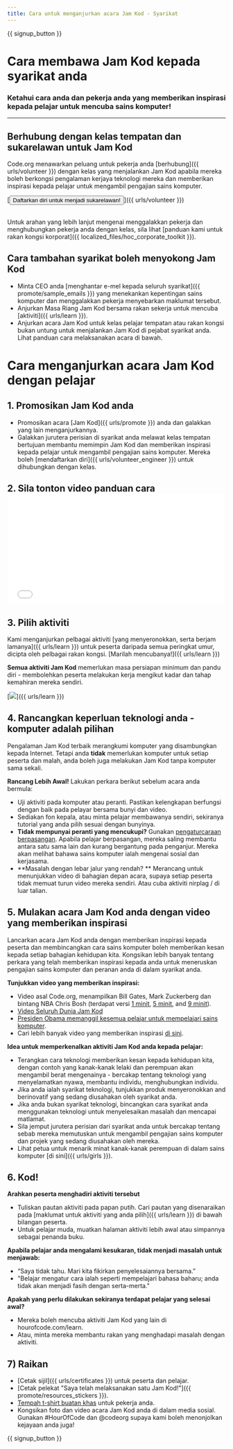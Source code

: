 ```yaml
---
title: Cara untuk menganjurkan acara Jam Kod - Syarikat
---
```


{{ signup_button }}

# Cara membawa Jam Kod kepada syarikat anda
### Ketahui cara anda dan pekerja anda yang memberikan inspirasi kepada pelajar untuk mencuba sains komputer!

***

## Berhubung dengan kelas tempatan dan sukarelawan untuk Jam Kod
Code.org menawarkan peluang untuk pekerja anda [berhubung]({{ urls/volunteer }}) dengan kelas yang menjalankan Jam Kod apabila mereka boleh berkongsi pengalaman kerjaya teknologi mereka dan memberikan inspirasi kepada pelajar untuk mengambil pengajian sains komputer.

[<button>Daftarkan diri untuk menjadi sukarelawan!</button>]({{ urls/volunteer }})
<br>
<br>

Untuk arahan yang lebih lanjut mengenai menggalakkan pekerja dan menghubungkan pekerja anda dengan kelas, sila lihat [panduan kami untuk rakan kongsi korporat]({{ localized_files/hoc_corporate_toolkit }}).

## Cara tambahan syarikat boleh menyokong Jam Kod

- Minta CEO anda [menghantar e-mel kepada seluruh syarikat]({{ promote/sample_emails }}) yang menekankan kepentingan sains komputer dan menggalakkan pekerja menyebarkan maklumat tersebut.
- Anjurkan Masa Riang Jam Kod bersama rakan sekerja untuk mencuba [aktiviti]({{ urls/learn }}).
- Anjurkan acara Jam Kod untuk kelas pelajar tempatan atau rakan kongsi bukan untung untuk menjalankan Jam Kod di pejabat syarikat anda. Lihat panduan cara melaksanakan acara di bawah.


# Cara menganjurkan acara Jam Kod dengan pelajar

## 1. Promosikan Jam Kod anda
- Promosikan acara [Jam Kod]({{ urls/promote }}) anda dan galakkan yang lain menganjurkannya.
- Galakkan jurutera perisian di syarikat anda melawat kelas tempatan bertujuan membantu memimpin Jam Kod dan memberikan inspirasi kepada pelajar untuk mengambil pengajian sains komputer. Mereka boleh [mendaftarkan diri]({{ urls/volunteer_engineer }}) untuk dihubungkan dengan kelas.

## 2. Sila tonton video panduan cara <iframe width="500" height="255" src="//www.youtube.com/embed/SrnvvWDm73k" frameborder="0" allowfullscreen></iframe>

## 3. Pilih aktiviti
Kami menganjurkan pelbagai aktiviti [yang menyeronokkan, serta berjam lamanya]({{ urls/learn }}) untuk peserta daripada semua peringkat umur, dicipta oleh pelbagai rakan kongsi. [Marilah mencubanya!]({{ urls/learn }})

**Semua aktiviti Jam Kod** memerlukan masa persiapan minimum dan pandu diri - membolehkan peserta melakukan kerja mengikut kadar dan tahap kemahiran mereka sendiri.

[<img src="/images/fit-700/tutorials.png" />]({{ urls/learn }})

## 4. Rancangkan keperluan teknologi anda - komputer adalah pilihan

Pengalaman Jam Kod terbaik merangkumi komputer yang disambungkan kepada Internet. Tetapi anda **tidak** memerlukan komputer untuk setiap peserta dan malah, anda boleh juga melakukan Jam Kod tanpa komputer sama sekali.

**Rancang Lebih Awal!** Lakukan perkara berikut sebelum acara anda bermula:

- Uji aktiviti pada komputer atau peranti. Pastikan kelengkapan berfungsi dengan baik pada pelayar bersama bunyi dan video.
- Sediakan fon kepala, atau minta pelajar membawanya sendiri, sekiranya tutorial yang anda pilih sesuai dengan bunyinya.
- **Tidak mempunyai peranti yang mencukupi?** Gunakan [pengaturcaraan berpasangan](https://www.youtube.com/watch?v=vgkahOzFH2Q). Apabila pelajar berpasangan, mereka saling membantu antara satu sama lain dan kurang bergantung pada penganjur. Mereka akan melihat bahawa sains komputer ialah mengenai sosial dan kerjasama.
- **Masalah dengan lebar jalur yang rendah? ** Merancang untuk menunjukkan video di bahagian depan acara, supaya setiap peserta tidak memuat turun video mereka sendiri. Atau cuba aktiviti nirplag / di luar talian.

## 5.  Mulakan acara Jam Kod anda dengan video yang memberikan inspirasi
Lancarkan acara Jam Kod anda dengan memberikan inspirasi kepada peserta dan membincangkan cara sains komputer boleh memberikan kesan kepada setiap bahagian kehidupan kita. Kongsikan lebih banyak tentang perkara yang telah memberikan inspirasi kepada anda untuk meneruskan pengajian sains komputer dan peranan anda di dalam syarikat anda.

**Tunjukkan video yang memberikan inspirasi:**

- Video asal Code.org, menampilkan Bill Gates, Mark Zuckerberg dan bintang NBA Chris Bosh (terdapat versi [1 minit](https://www.youtube.com/watch?v=qYZF6oIZtfc), [5 minit](https://www.youtube.com/watch?v=nKIu9yen5nc), and [9 minit](https://www.youtube.com/watch?v=dU1xS07N-FA)).
- [Video Seluruh Dunia Jam Kod](https://www.youtube.com/watch?v=KsOIlDT145A)
- [Presiden Obama memanggil kesemua pelajar untuk mempelajari sains komputer](https://www.youtube.com/watch?v=6XvmhE1J9PY).
- Cari lebih banyak video yang memberikan inspirasi [di sini](https://www.youtube.com/playlist?list=PLzdnOPI1iJNfpD8i4Sx7U0y2MccnrNZuP).

**Idea untuk memperkenalkan aktiviti Jam Kod anda kepada pelajar:**

- Terangkan cara teknologi memberikan kesan kepada kehidupan kita, dengan contoh yang kanak-kanak lelaki dan perempuan akan mengambil berat mengenainya - bercakap tentang teknologi yang menyelamatkan nyawa, membantu individu, menghubungkan individu.
- Jika anda ialah syarikat teknologi, tunjukkan produk menyeronokkan and berinovatif yang sedang diusahakan oleh syarikat anda.
- Jika anda bukan syarikat teknologi, bincangkan cara syarikat anda menggunakan teknologi untuk menyelesaikan masalah dan mencapai matlamat.
- Sila jemput jurutera perisian dari syarikat anda untuk bercakap tentang sebab mereka memutuskan untuk mengambil pengajian sains komputer dan projek yang sedang diusahakan oleh mereka.
- Lihat petua untuk menarik minat kanak-kanak perempuan di dalam sains komputer [di sini]({{ urls/girls }}).

## 6. Kod!
**Arahkan peserta menghadiri aktiviti tersebut**

- Tuliskan pautan aktiviti pada papan putih. Cari pautan yang disenaraikan pada [maklumat untuk aktiviti yang anda pilih]({{ urls/learn }}) di bawah bilangan peserta.
- Untuk pelajar muda, muatkan halaman aktiviti lebih awal atau simpannya sebagai penanda buku.

**Apabila pelajar anda mengalami kesukaran, tidak menjadi masalah untuk menjawab:**

- “Saya tidak tahu. Mari kita fikirkan penyelesaiannya bersama.”
- "Belajar mengatur cara ialah seperti mempelajari bahasa baharu; anda tidak akan menjadi fasih dengan serta-merta."

**Apakah yang perlu dilakukan sekiranya terdapat pelajar yang selesai awal?**

- Mereka boleh mencuba aktiviti Jam Kod yang lain di hourofcode.com/learn.
- Atau, minta mereka membantu rakan yang menghadapi masalah dengan aktiviti.

## 7) Raikan

- [Cetak sijil]({{ urls/certificates }}) untuk peserta dan pelajar.
- [Cetak pelekat "Saya telah melaksanakan satu Jam Kod!"]({{ promote/resources_stickers }}).
- [Tempah t-shirt buatan khas](http://blog.code.org/post/132608499493/hour-of-code-shirts-and-more) untuk pekerja anda.
- Kongsikan foto dan video acara Jam Kod anda di dalam media sosial. Gunakan #HourOfCode dan @codeorg supaya kami boleh menonjolkan kejayaan anda juga!

{{ signup_button }}
